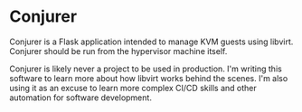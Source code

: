 # Conjurer

Conjurer is a Flask application intended to manage KVM guests using libvirt. Conjurer should be run from the hypervisor machine
itself.

Conjurer is likely never a project to be used in production. I'm writing this software to learn more about how
libvirt works behind the scenes. I'm also using it as an excuse to learn more complex CI/CD skills and other
automation for software development.
